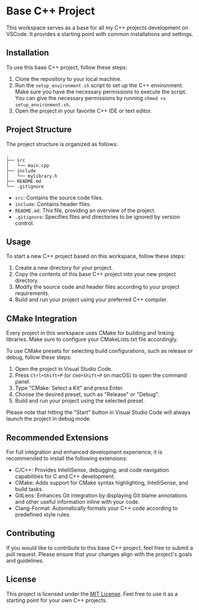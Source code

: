 # Base C++ Project
This workspace serves as a base for all my C++ projects development on VSCode. It provides a starting point with common installations and settings.

## Installation

To use this base C++ project, follow these steps:

1. Clone the repository to your local machine.
2. Run the `setup_environment.sh` script to set up the C++ environment. Make sure you have the necessary permissions to execute the script. You can give the necessary permissions by running `chmod +x setup_environment.sh`.
3. Open the project in your favorite C++ IDE or text editor.

## Project Structure

The project structure is organized as follows:

```
.
├── src
│   └── main.cpp
├── include
│   └── mylibrary.h
├── README.md
└── .gitignore
```

- `src`: Contains the source code files.
- `include`: Contains header files.
- `README.md`: This file, providing an overview of the project.
- `.gitignore`: Specifies files and directories to be ignored by version control.

## Usage

To start a new C++ project based on this workspace, follow these steps:

1. Create a new directory for your project.
2. Copy the contents of this base C++ project into your new project directory.
3. Modify the source code and header files according to your project requirements.
4. Build and run your project using your preferred C++ compiler.

## CMake Integration

Every project in this workspace uses CMake for building and linking libraries. Make sure to configure your CMakeLists.txt file accordingly.

To use CMake presets for selecting build configurations, such as release or debug, follow these steps:

1. Open the project in Visual Studio Code.
2. Press `Ctrl+Shift+P` (or `Cmd+Shift+P` on macOS) to open the command panel.
3. Type "CMake: Select a Kit" and press Enter.
4. Choose the desired preset, such as "Release" or "Debug".
5. Build and run your project using the selected preset.

Please note that hitting the "Start" button in Visual Studio Code will always launch the project in debug mode.

## Recommended Extensions

For full integration and enhanced development experience, it is recommended to install the following extensions:

- C/C++: Provides IntelliSense, debugging, and code navigation capabilities for C and C++ development.
- CMake: Adds support for CMake syntax highlighting, IntelliSense, and build tasks.
- GitLens: Enhances Git integration by displaying Git blame annotations and other useful information inline with your code.
- Clang-Format: Automatically formats your C++ code according to predefined style rules.

## Contributing

If you would like to contribute to this base C++ project, feel free to submit a pull request. Please ensure that your changes align with the project's goals and guidelines.

## License

This project is licensed under the [MIT License](https://opensource.org/licenses/MIT). Feel free to use it as a starting point for your own C++ projects.


